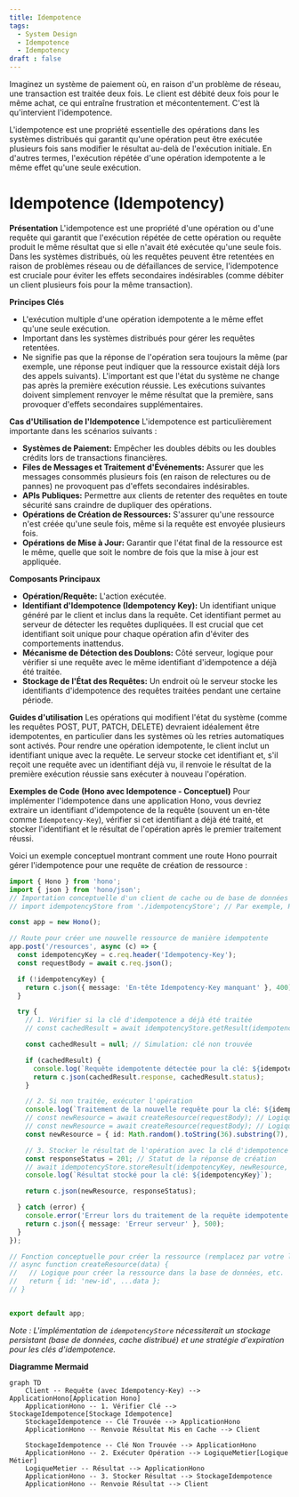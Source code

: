 ```yaml
---
title: Idempotence
tags:
  - System Design
  - Idempotence
  - Idempotency
draft : false
---
```

Imaginez un système de paiement où, en raison d'un problème de réseau, une transaction est traitée deux fois. Le client est débité deux fois pour le même achat, ce qui entraîne frustration et mécontentement. C'est là qu'intervient l'idempotence.

L'idempotence est une propriété essentielle des opérations dans les systèmes distribués qui garantit qu'une opération peut être exécutée plusieurs fois sans modifier le résultat au-delà de l'exécution initiale. En d'autres termes, l'exécution répétée d'une opération idempotente a le même effet qu'une seule exécution.

# Idempotence (Idempotency)

**Présentation**
L'idempotence est une propriété d'une opération ou d'une requête qui garantit que l'exécution répétée de cette opération ou requête produit le même résultat que si elle n'avait été exécutée qu'une seule fois. Dans les systèmes distribués, où les requêtes peuvent être retentées en raison de problèmes réseau ou de défaillances de service, l'idempotence est cruciale pour éviter les effets secondaires indésirables (comme débiter un client plusieurs fois pour la même transaction).

**Principes Clés**
- L'exécution multiple d'une opération idempotente a le même effet qu'une seule exécution.
- Important dans les systèmes distribués pour gérer les requêtes retentées.
- Ne signifie pas que la réponse de l'opération sera toujours la même (par exemple, une réponse peut indiquer que la ressource existait déjà lors des appels suivants). L'important est que l'état du système ne change pas après la première exécution réussie. Les exécutions suivantes doivent simplement renvoyer le même résultat que la première, sans provoquer d'effets secondaires supplémentaires.

**Cas d'Utilisation de l'Idempotence**
L'idempotence est particulièrement importante dans les scénarios suivants :
- **Systèmes de Paiement:** Empêcher les doubles débits ou les doubles crédits lors de transactions financières.
- **Files de Messages et Traitement d'Événements:** Assurer que les messages consommés plusieurs fois (en raison de relectures ou de pannes) ne provoquent pas d'effets secondaires indésirables.
- **APIs Publiques:** Permettre aux clients de retenter des requêtes en toute sécurité sans craindre de dupliquer des opérations.
- **Opérations de Création de Ressources:** S'assurer qu'une ressource n'est créée qu'une seule fois, même si la requête est envoyée plusieurs fois.
- **Opérations de Mise à Jour:** Garantir que l'état final de la ressource est le même, quelle que soit le nombre de fois que la mise à jour est appliquée.

**Composants Principaux**
- **Opération/Requête:** L'action exécutée.
- **Identifiant d'Idempotence (Idempotency Key):** Un identifiant unique généré par le client et inclus dans la requête. Cet identifiant permet au serveur de détecter les requêtes dupliquées. Il est crucial que cet identifiant soit unique pour chaque opération afin d'éviter des comportements inattendus.
- **Mécanisme de Détection des Doublons:** Côté serveur, logique pour vérifier si une requête avec le même identifiant d'idempotence a déjà été traitée.
- **Stockage de l'État des Requêtes:** Un endroit où le serveur stocke les identifiants d'idempotence des requêtes traitées pendant une certaine période.

**Guides d'utilisation**
Les opérations qui modifient l'état du système (comme les requêtes POST, PUT, PATCH, DELETE) devraient idéalement être idempotentes, en particulier dans les systèmes où les retries automatiques sont activés. Pour rendre une opération idempotente, le client inclut un identifiant unique avec la requête. Le serveur stocke cet identifiant et, s'il reçoit une requête avec un identifiant déjà vu, il renvoie le résultat de la première exécution réussie sans exécuter à nouveau l'opération.

**Exemples de Code (Hono avec Idempotence - Conceptuel)**
Pour implémenter l'idempotence dans une application Hono, vous devriez extraire un identifiant d'idempotence de la requête (souvent un en-tête comme `Idempotency-Key`), vérifier si cet identifiant a déjà été traité, et stocker l'identifiant et le résultat de l'opération après le premier traitement réussi.

Voici un exemple conceptuel montrant comment une route Hono pourrait gérer l'idempotence pour une requête de création de ressource :

```typescript
import { Hono } from 'hono';
import { json } from 'hono/json';
// Importation conceptuelle d'un client de cache ou de base de données pour stocker les clés d'idempotence
// import idempotencyStore from './idempotencyStore'; // Par exemple, Redis ou une table DB

const app = new Hono();

// Route pour créer une nouvelle ressource de manière idempotente
app.post('/resources', async (c) => {
  const idempotencyKey = c.req.header('Idempotency-Key');
  const requestBody = await c.req.json();

  if (!idempotencyKey) {
    return c.json({ message: 'En-tête Idempotency-Key manquant' }, 400);
  }

  try {
    // 1. Vérifier si la clé d'idempotence a déjà été traitée
    // const cachedResult = await idempotencyStore.getResult(idempotencyKey);

    const cachedResult = null; // Simulation: clé non trouvée

    if (cachedResult) {
      console.log(`Requête idempotente détectée pour la clé: ${idempotencyKey}. Renvoi du résultat mis en cache.`);
      return c.json(cachedResult.response, cachedResult.status);
    }

    // 2. Si non traitée, exécuter l'opération
    console.log(`Traitement de la nouvelle requête pour la clé: ${idempotencyKey}`);
    // const newResource = await createResource(requestBody); // Logique de création de ressource
    // const newResource = await createResource(requestBody); // Logique de création de ressource
    const newResource = { id: Math.random().toString(36).substring(7), ...requestBody }; // Simulation de création - REMPLACEZ PAR VOTRE LOGIQUE METIER

    // 3. Stocker le résultat de l'opération avec la clé d'idempotence
    const responseStatus = 201; // Statut de la réponse de création
    // await idempotencyStore.storeResult(idempotencyKey, newResource, responseStatus); // Stocker le résultat dans le cache/base de données
    console.log(`Résultat stocké pour la clé: ${idempotencyKey}`);

    return c.json(newResource, responseStatus);

  } catch (error) {
    console.error('Erreur lors du traitement de la requête idempotente:', error);
    return c.json({ message: 'Erreur serveur' }, 500);
  }
});

// Fonction conceptuelle pour créer la ressource (remplacez par votre logique métier)
// async function createResource(data) {
//   // Logique pour créer la ressource dans la base de données, etc.
//   return { id: 'new-id', ...data };
// }


export default app;
```
*Note : L'implémentation de `idempotencyStore` nécessiterait un stockage persistant (base de données, cache distribué) et une stratégie d'expiration pour les clés d'idempotence.*

**Diagramme Mermaid**
```mermaid
graph TD
    Client -- Requête (avec Idempotency-Key) --> ApplicationHono[Application Hono]
    ApplicationHono -- 1. Vérifier Clé --> StockageIdempotence[Stockage Idempotence]
    StockageIdempotence -- Clé Trouvée --> ApplicationHono
    ApplicationHono -- Renvoie Résultat Mis en Cache --> Client

    StockageIdempotence -- Clé Non Trouvée --> ApplicationHono
    ApplicationHono -- 2. Exécuter Opération --> LogiqueMetier[Logique Métier]
    LogiqueMetier -- Résultat --> ApplicationHono
    ApplicationHono -- 3. Stocker Résultat --> StockageIdempotence
    ApplicationHono -- Renvoie Résultat --> Client